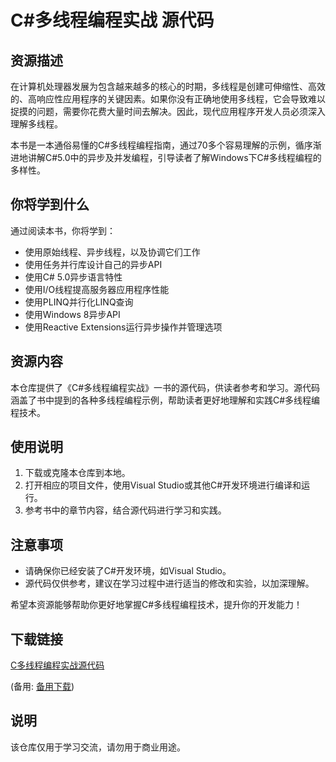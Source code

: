 # C#多线程编程实战  源代码

## 资源描述

在计算机处理器发展为包含越来越多的核心的时期，多线程是创建可伸缩性、高效的、高响应性应用程序的关键因素。如果你没有正确地使用多线程，它会导致难以捉摸的问题，需要你花费大量时间去解决。因此，现代应用程序开发人员必须深入理解多线程。

本书是一本通俗易懂的C#多线程编程指南，通过70多个容易理解的示例，循序渐进地讲解C#5.0中的异步及并发编程，引导读者了解Windows下C#多线程编程的多样性。

## 你将学到什么

通过阅读本书，你将学到：

- 使用原始线程、异步线程，以及协调它们工作
- 使用任务并行库设计自己的异步API
- 使用C# 5.0异步语言特性
- 使用I/O线程提高服务器应用程序性能
- 使用PLINQ并行化LINQ查询
- 使用Windows 8异步API
- 使用Reactive Extensions运行异步操作并管理选项

## 资源内容

本仓库提供了《C#多线程编程实战》一书的源代码，供读者参考和学习。源代码涵盖了书中提到的各种多线程编程示例，帮助读者更好地理解和实践C#多线程编程技术。

## 使用说明

1. 下载或克隆本仓库到本地。
2. 打开相应的项目文件，使用Visual Studio或其他C#开发环境进行编译和运行。
3. 参考书中的章节内容，结合源代码进行学习和实践。

## 注意事项

- 请确保你已经安装了C#开发环境，如Visual Studio。
- 源代码仅供参考，建议在学习过程中进行适当的修改和实验，以加深理解。

希望本资源能够帮助你更好地掌握C#多线程编程技术，提升你的开发能力！

## 下载链接
[C多线程编程实战源代码](https://pan.quark.cn/s/bf95ebae277e) 

(备用: [备用下载](https://pan.baidu.com/s/1QtdFeAsAD6EpVJ9iwJfp7g?pwd=1234))

## 说明

该仓库仅用于学习交流，请勿用于商业用途。
